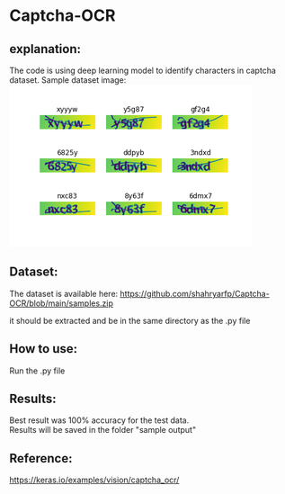 # Captcha-OCR
## explanation:
The code is using deep learning model to identify characters in captcha dataset.
Sample dataset image:<br>
![](./Readme_images/few_training_data.png)

## Dataset:
The dataset is available here:
https://github.com/shahryarfp/Captcha-OCR/blob/main/samples.zip

it should be extracted and be in the same directory as the .py file

## How to use:
Run the .py file

## Results:
Best result was 100% accuracy for the test data.<br>
Results will be saved in the folder "sample output"

## Reference:
https://keras.io/examples/vision/captcha_ocr/
